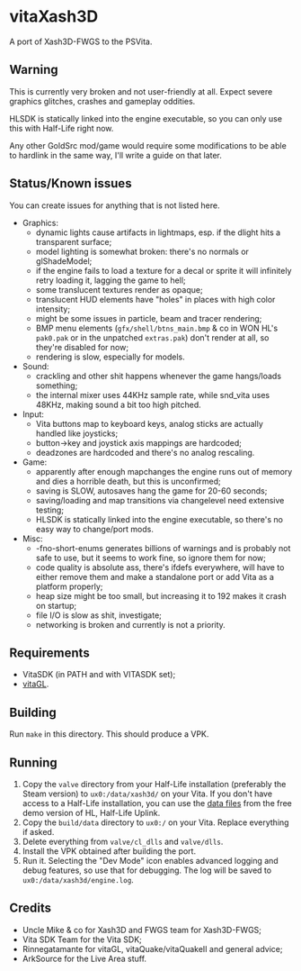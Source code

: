 # vitaXash3D
A port of Xash3D-FWGS to the PSVita.

## Warning
This is currently very broken and not user-friendly at all. Expect severe graphics glitches, crashes and gameplay oddities.

HLSDK is statically linked into the engine executable, so you can only use this with Half-Life right now.

Any other GoldSrc mod/game would require some modifications to be able to hardlink in the same way, I'll write a guide on that later.

## Status/Known issues
You can create issues for anything that is not listed here.
* Graphics:
  * dynamic lights cause artifacts in lightmaps, esp. if the dlight hits a transparent surface;
  * model lighting is somewhat broken: there's no normals or glShadeModel;
  * if the engine fails to load a texture for a decal or sprite it will infinitely retry loading it, lagging the game to hell;
  * some translucent textures render as opaque;
  * translucent HUD elements have "holes" in places with high color intensity;
  * might be some issues in particle, beam and tracer rendering;
  * BMP menu elements (`gfx/shell/btns_main.bmp` & co in WON HL's `pak0.pak` or in the unpatched `extras.pak`) don't render at all, so they're disabled for now;
  * rendering is slow, especially for models.
* Sound:
  * crackling and other shit happens whenever the game hangs/loads something;
  * the internal mixer uses 44KHz sample rate, while snd_vita uses 48KHz, making sound a bit too high pitched.
* Input:
  * Vita buttons map to keyboard keys, analog sticks are actually handled like joysticks;
  * button->key and joystick axis mappings are hardcoded;
  * deadzones are hardcoded and there's no analog rescaling.
* Game:
  * apparently after enough mapchanges the engine runs out of memory and dies a horrible death, but this is unconfirmed;
  * saving is SLOW, autosaves hang the game for 20-60 seconds;
  * saving/loading and map transitions via changelevel need extensive testing;
  * HLSDK is statically linked into the engine executable, so there's no easy way to change/port mods.
* Misc:
  * -fno-short-enums generates billions of warnings and is probably not safe to use, but it seems to work fine, so ignore them for now;
  * code quality is absolute ass, there's ifdefs everywhere, will have to either remove them and make a standalone port or add Vita as a platform properly;
  * heap size might be too small, but increasing it to 192 makes it crash on startup;
  * file I/O is slow as shit, investigate;
  * networking is broken and currently is not a priority.

## Requirements
- VitaSDK (in PATH and with VITASDK set);
- [vitaGL](https://github.com/Rinnegatamante/vitaGL).

## Building
Run `make` in this directory. This should produce a VPK.

## Running
1. Copy the `valve` directory from your Half-Life installation (preferably the Steam version) to `ux0:/data/xash3d/` on your Vita. If you don't have access to a Half-Life installation,
you can use the [data files](https://github.com/fgsfdsfgs/vitaXash3D/releases/download/v1/uplink.zip) from the free demo version of HL, Half-Life Uplink.
2. Copy the `build/data` directory to `ux0:/` on your Vita. Replace everything if asked.
3. Delete everything from `valve/cl_dlls` and `valve/dlls`.
4. Install the VPK obtained after building the port.
5. Run it.
Selecting the "Dev Mode" icon enables advanced logging and debug features, so use that for debugging. The log will be saved to `ux0:/data/xash3d/engine.log`.

## Credits
- Uncle Mike & co for Xash3D and FWGS team for Xash3D-FWGS;
- Vita SDK Team for the Vita SDK;
- Rinnegatamante for vitaGL, vitaQuake/vitaQuakeII and general advice;
- ArkSource for the Live Area stuff.
